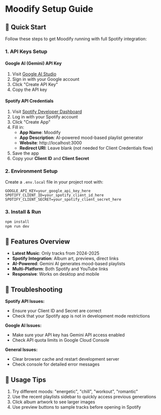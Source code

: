 # Moodify Setup Guide

## 🚀 Quick Start

Follow these steps to get Moodify running with full Spotify integration:

### 1. API Keys Setup

#### Google AI (Gemini) API Key
1. Visit [Google AI Studio](https://aistudio.google.com/app/apikey)
2. Sign in with your Google account
3. Click "Create API Key"
4. Copy the API key

#### Spotify API Credentials
1. Visit [Spotify Developer Dashboard](https://developer.spotify.com/dashboard)
2. Log in with your Spotify account
3. Click "Create App"
4. Fill in:
   - **App Name**: Moodify
   - **App Description**: AI-powered mood-based playlist generator
   - **Website**: http://localhost:3000
   - **Redirect URI**: Leave blank (not needed for Client Credentials flow)
5. Save the app
6. Copy your **Client ID** and **Client Secret**

### 2. Environment Setup

Create a `.env.local` file in your project root with:

```env
GOOGLE_API_KEY=your_google_api_key_here
SPOTIFY_CLIENT_ID=your_spotify_client_id_here
SPOTIFY_CLIENT_SECRET=your_spotify_client_secret_here
```

### 3. Install & Run

```bash
npm install
npm run dev
```

## 🎵 Features Overview

- **Latest Music**: Only tracks from 2024-2025
- **Spotify Integration**: Album art, previews, direct links
- **AI-Powered**: Gemini AI generates mood-based playlists
- **Multi-Platform**: Both Spotify and YouTube links
- **Responsive**: Works on desktop and mobile

## 🔧 Troubleshooting

**Spotify API Issues:**
- Ensure your Client ID and Secret are correct
- Check that your Spotify app is not in development mode restrictions

**Google AI Issues:**
- Make sure your API key has Gemini API access enabled
- Check API quota limits in Google Cloud Console

**General Issues:**
- Clear browser cache and restart development server
- Check console for detailed error messages

## 📱 Usage Tips

1. Try different moods: "energetic", "chill", "workout", "romantic"
2. Use the recent playlists sidebar to quickly access previous generations
3. Click album artwork to see larger images
4. Use preview buttons to sample tracks before opening in Spotify
